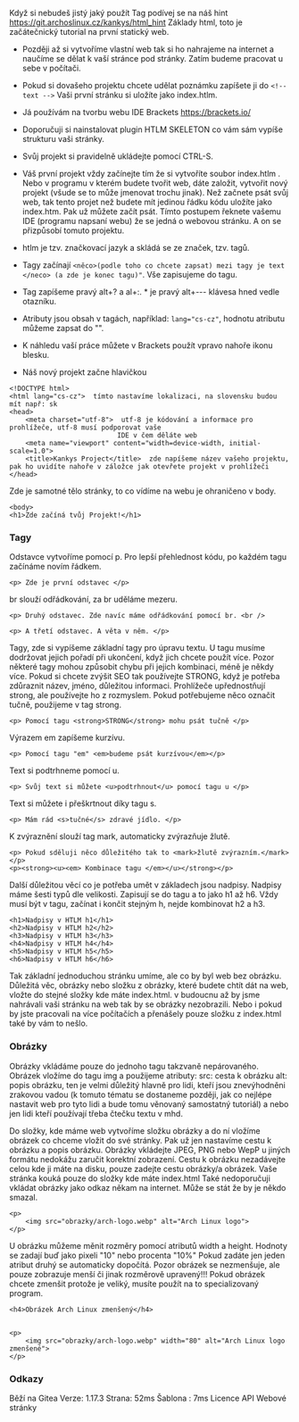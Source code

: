 
Když si nebudeš jistý jaký použít Tag podívej se na náš hint https://git.archoslinux.cz/kankys/html_hint
Základy html, toto je začátečnický tutorial na první statický web.
* Později až si vytvoříme vlastní web tak si ho nahrajeme na internet a naučíme se dělat k vaší stránce pod stránky. Zatím budeme pracovat u sebe v počítači.
* Pokud si dovašeho projektu chcete udělat poznámku zapíšete ji do ``` <!-- text --> ```
 Vaši první stránku si uložíte jako index.htlm.
* Já používám na tvorbu webu IDE Brackets https://brackets.io/
* Doporučuji si nainstalovat plugin HTLM SKELETON co vám sám vypíše strukturu vaši stránky.
* Svůj projekt si pravidelně ukládejte pomocí CTRL-S.
* Váš první projekt vždy začínejte tím že si vytvoříte soubor index.htlm . Nebo v programu v kterém budete tvořit web,
  dáte založit, vytvořit nový projekt (všude se to může jmenovat trochu jinak). Než začnete psát svůj web, tak tento projet než budete
  mít jedinou řádku kódu uložíte jako index.htm. Pak už můžete začít psát. Tímto postupem řeknete vašemu IDE (programu napsaní webu)
  že se jedná o webovou stránku. A on se přizpůsobí tomuto projektu.
* htlm je tzv. značkovací jazyk a skládá se ze značek, tzv. tagů. 
* Tagy začínají ```<něco>(podle toho co chcete zapsat) mezi tagy je text </neco> (a zde je konec tagu)"```. Vše zapisujeme do tagu.
* Tag zapíšeme pravý alt+? a al+:. * je pravý alt+--- klávesa hned vedle otazníku.
* Atributy jsou obsah v tagách, například: ```lang="cs-cz"```, hodnotu atributu můžeme zapsat do "".
* K náhledu vaší práce můžete v Brackets použít vpravo nahoře ikonu blesku.

* Náš nový projekt začne hlavičkou 

```
<!DOCTYPE html>
<html lang="cs-cz">  tímto nastavíme lokalizaci, na slovensku budou mít např: sk 
<head>
    <meta charset="utf-8">  utf-8 je kódování a informace pro prohlížeče, utf-8 musí podporovat vaše
                           IDE v čem děláte web 
    <meta name="viewport" content="width=device-width, initial-scale=1.0">
    <title>Kankys Project</title>  zde napíšeme název vašeho projektu, pak ho uvidíte nahoře v záložce jak otevřete projekt v prohlížeči 
</head>
```

 Zde je samotné tělo stránky, to co vídíme na webu je ohraničeno v body.
```
<body> 
<h1>Zde začíná tvůj Projekt!</h1>
```
<h3>Tagy</h3> 
 
    
 Odstavce vytvoříme pomocí p.
 Pro lepší přehlednost kódu, po každém tagu začínáme novím řádkem.
 ```
<p> Zde je první odstavec </p> 
```
 br slouží odřádkování, za br uděláme mezeru.
 ```
<p> Druhý odstavec. Zde navíc máme odřádkování pomocí br. <br /> 
```
```
<p> A třetí odstavec. A věta v něm. </p>
```


 Tagy, zde si vypíšeme základní tagy pro úpravu textu. 
U tagu musíme dodržovat jejich pořadí při ukončení, když jich chcete použít více.
Pozor některé tagy mohou způsobit chybu při jejich kombinaci, méně je někdy více.
Pokud si chcete zvýšit SEO tak používejte STRONG, když je potřeba zdůraznit název, jméno,
důležitou informaci. Prohlížeče upřednostňují strong, ale používejte ho z rozmyslem. 
 Pokud potřebujeme něco označit tučně, použijeme v tag strong. 
 ```
<p> Pomocí tagu <strong>STRONG</strong> mohu psát tučně </p>
```
 Výrazem em zapíšeme kurzívu.
 ```
<p> Pomocí tagu "em" <em>budeme psát kurzívou</em></p>
```
Text si podtrhneme pomocí u.
```
<p> Svůj text si můžete <u>podtrhnout</u> pomocí tagu u </p>
```
Text si můžete i přeškrtnout díky tagu s.
```
<p> Mám rád <s>tučné</s> zdravé jídlo. </p>
```
K zvýraznění slouží tag mark, automaticky zvýrazňuje žlutě.
```
<p> Pokud sděluji něco důležitého tak to <mark>žlutě zvýrazním.</mark></p>
<p><strong><u><em> Kombinace tagu </em></u></strong></p> 
```
    
 Další důležitou věcí co je potřeba umět v základech jsou nadpisy.
Nadpisy máme šesti typů dle velikosti.
Zapisují se do tagu a to jako h1 až h6.
Vždy musí být v tagu, začínat i končit stejným h, nejde kombinovat h2 a h3. 
```
<h1>Nadpisy v HTLM h1</h1>
<h2>Nadpisy v HTLM h2</h2> 
<h3>Nadpisy v HTLM h3</h3>    
<h4>Nadpisy v HTLM h4</h4>    
<h5>Nadpisy v HTLM h5</h5>
<h6>Nadpisy v HTLM h6</h6>
```

 Tak základní jednoduchou stránku umíme, ale co by byl web bez obrázku.
Důležitá věc, obrázky nebo složku z obrázky, které budete chtít dát na web, vložte do stejné složky kde máte index.html.
v budoucnu až by jsme nahrávali vaši stránku na web tak by se obrázky nezobrazili. Nebo i pokud by jste pracovali na více počítačích
a přenášely pouze složku z index.html také by vám to nešlo.

<h3>Obrázky</h3> 


 Obrázky vkládáme pouze do jednoho tagu takzvaně nepárovaného.
Obrázek vložíme do tagu img a použijeme atributy:
src: cesta k obrázku
alt: popis obrázku, ten je velmi důležitý hlavně pro lidi, kteří jsou znevýhodněni zrakovou vadou (k tomuto tématu se dostaneme později, jak 
co nejlépe nastavit web pro tyto lidi a bude tomu věnovaný samostatný tutoriál) a nebo jen lidi kteří používají třeba čtečku textu v mhd. 

 Do složky, kde máme web vytvoříme složku obrázky a do ní vložíme obrázek co chceme vložit do své stránky.
Pak už jen nastavíme cestu k obrázku a popis obrázku.
Obrázky vkládejte JPEG, PNG nebo WepP u jiných formátu nedokážu zaručit korektní zobrazení.
Cestu k obrázku nezadávejte celou kde ji máte na disku, pouze zadejte cestu obrázky/a obrázek.
Vaše stránka kouká pouze do složky kde máte index.html
Také nedoporučuji vkládat obrázky jako odkaz někam na internet. Může se stát že by je někdo smazal. 
```
<p>
    <img src="obrazky/arch-logo.webp" alt="Arch Linux logo">
</p>  
``` 

 U obrázku můžeme měnit rozměry pomocí atributů width a height.
Hodnoty se zadají buď jako pixeli "10" nebo procenta "10%"
Pokud zadáte jen jeden atribut druhý se automaticky dopočítá.
Pozor obrázek se nezmenšuje, ale pouze zobrazuje menší či jinak rozměrově upravený!!!
Pokud obrázek chcete zmenšit protože je veliký, musíte použít na to specializovaný program. 
```
<h4>Obrázek Arch Linux zmenšený</h4>    
    
    
<p>
    <img src="obrazky/arch-logo.webp" width="80" alt="Arch Linux logo zmenšené">
</p> 
```
    
<h3>Odkazy</h3>
    
    
    

    


</body>

</html>

Běží na Gitea Verze: 1.17.3 Strana: 52ms Šablona : 7ms Licence API Webové stránky